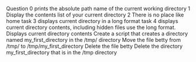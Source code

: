 Question 0 prints the absolute path name of the current working directory
1 Display the contents list of your current directory
2 There is no place like home
task 3 displays current directory in a long format
task 4 displays current directory contents, including hidden files use the long format.
Displays current directory contents
Create a script that creates a directory named my_first_directory in the /tmp/ directory
Move the file betty from /tmp/ to /tmp/my_first_directory
Delete the file betty
Delete the directory my_first_directory that is in the /tmp directory
